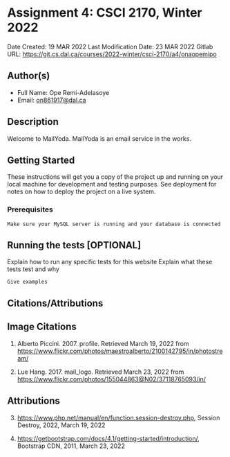 <!--- The following README.md sample file was adapted from https://gist.github.com/PurpleBooth/109311bb0361f32d87a2#file-readme-template-md by Raghav Sampangi for academic use ---> 
<!--- You may delete any comments in this sample README.md file. Update information in this readme file with information from your work, and if there are sections that are marked "[OPTIONAL]" that you do not need in a specific section, simply delete them. Retain the other sections. --->
# Assignment 4: CSCI 2170, Winter 2022

Date Created: 19 MAR 2022
Last Modification Date: 23 MAR 2022
Gitlab URL: https://git.cs.dal.ca/courses/2022-winter/csci-2170/a4/onaopemipo

## Author(s)

- Full Name: Ope Remi-Adelasoye
- Email: on861917@dal.ca

## Description

Welcome to MailYoda. MailYoda is an email service in the works.

## Getting Started

These instructions will get you a copy of the project up and running on your local machine for development and testing purposes. See deployment for notes on how to deploy the project on a live system.

### Prerequisites

```
Make sure your MySQL server is running and your database is connected
```

## Running the tests [OPTIONAL]

Explain how to run any specific tests for this website
Explain what these tests test and why

```
Give examples
```

## Citations/Attributions

## Image Citations
1. Alberto Piccini. 2007. profile. Retrieved March 19, 2022 from https://www.flickr.com/photos/maestroalberto/2100142795/in/photostream/

2. Lue Hang. 2017. mail_logo. Retrieved March 23, 2022 from https://www.flickr.com/photos/155044863@N02/37118765093/in/

## Attributions
3. https://www.php.net/manual/en/function.session-destroy.php, Session Destroy, 2022, March 19, 2022

4. https://getbootstrap.com/docs/4.1/getting-started/introduction/, Bootstrap CDN, 2011, March 23, 2022 